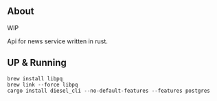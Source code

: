 ## About

WIP

Api for news service written in rust.

## UP & Running

`brew install libpq`  
`brew link --force libpq`  
`cargo install diesel_cli --no-default-features --features postgres`  